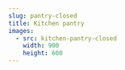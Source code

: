 ```yaml
---
slug: pantry-closed
title: Kitchen pantry
images:
  - src: kitchen-pantry-closed
    width: 900
    height: 600
---
```

